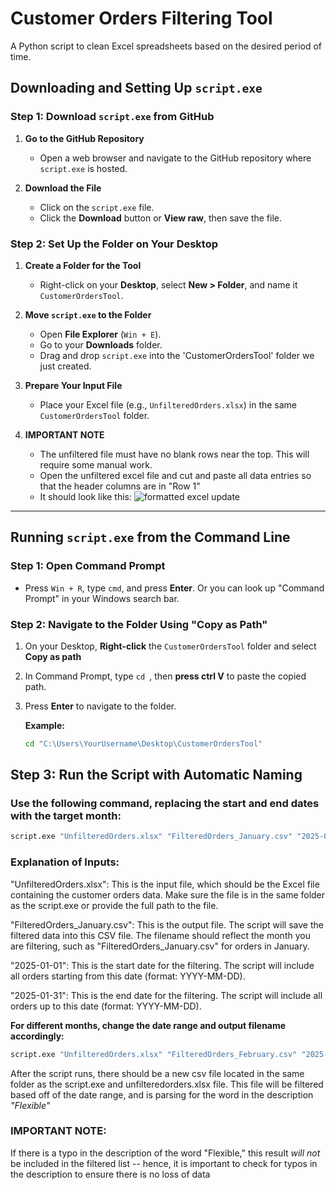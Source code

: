 # Customer Orders Filtering Tool
A Python script to clean Excel spreadsheets based on the desired period of time.

## Downloading and Setting Up `script.exe`

### Step 1: Download `script.exe` from GitHub
1. **Go to the GitHub Repository**
   - Open a web browser and navigate to the GitHub repository where `script.exe` is hosted.

2. **Download the File**
   - Click on the `script.exe` file.
   - Click the **Download** button or **View raw**, then save the file.

### Step 2: Set Up the Folder on Your Desktop
1. **Create a Folder for the Tool**
   - Right-click on your **Desktop**, select **New > Folder**, and name it `CustomerOrdersTool`.

2. **Move `script.exe` to the Folder**
   - Open **File Explorer** (`Win + E`).
   - Go to your **Downloads** folder.
   - Drag and drop `script.exe` into the 'CustomerOrdersTool' folder we just created.

3. **Prepare Your Input File**
   - Place your Excel file (e.g., `UnfilteredOrders.xlsx`) in the same `CustomerOrdersTool` folder.
  
4. **IMPORTANT NOTE**
   - The unfiltered file must have no blank rows near the top. This will require some manual work.
   - Open the unfiltered excel file and cut and paste all data entries so that the header columns are in "Row 1"
   - It should look like this:
     ![formatted excel update](https://github.com/user-attachments/assets/a4e916b6-641b-4a60-9fae-3dc11debe5b1)



---

## Running `script.exe` from the Command Line

### Step 1: Open Command Prompt
- Press `Win + R`, type `cmd`, and press **Enter**. Or you can look up "Command Prompt" in your Windows search bar.

### Step 2: Navigate to the Folder Using "Copy as Path"
1. On your Desktop, **Right-click** the `CustomerOrdersTool` folder and select **Copy as path**
2. In Command Prompt, type `cd `, then **press ctrl V** to paste the copied path.
3. Press **Enter** to navigate to the folder.

   **Example:**
   ```sh
   cd "C:\Users\YourUsername\Desktop\CustomerOrdersTool"


## Step 3: Run the Script with Automatic Naming

### Use the following command, replacing the start and end dates with the target month:

```sh
script.exe "UnfilteredOrders.xlsx" "FilteredOrders_January.csv" "2025-01-01" "2025-01-31"
```

### Explanation of Inputs:
"UnfilteredOrders.xlsx": This is the input file, which should be the Excel file containing the customer orders data. Make sure the file is in the same folder as the script.exe or provide the full path to the file.

"FilteredOrders_January.csv": This is the output file. The script will save the filtered data into this CSV file. The filename should reflect the month you are filtering, such as "FilteredOrders_January.csv" for orders in January.

"2025-01-01": This is the start date for the filtering. The script will include all orders starting from this date (format: YYYY-MM-DD).

"2025-01-31": This is the end date for the filtering. The script will include all orders up to this date (format: YYYY-MM-DD).

**For different months, change the date range and output filename accordingly:**

```sh
script.exe "UnfilteredOrders.xlsx" "FilteredOrders_February.csv" "2025-02-01" "2025-02-28"
```

After the script runs, there should be a new csv file located in the same folder as the script.exe and unfilteredorders.xlsx file. This file will be filtered based off of the date range, and is parsing for the word in the description *"Flexible"*

### **IMPORTANT NOTE:**
If there is a typo in the description of the word "Flexible," this result *will not* be included in the filtered list -- hence, it is important to check for typos in the description to ensure there is no loss of data

